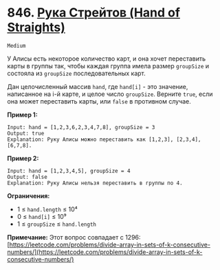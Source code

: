 # 846. [Рука Стрейтов (Hand of Straights)](https://leetcode.com/problems/hand-of-straights/description/)

`Medium`

У Алисы есть некоторое количество карт, и она хочет переставить карты в группы так, чтобы каждая группа имела размер `groupSize` и состояла из `groupSize` последовательных карт.

Дан целочисленный массив `hand`, где `hand[i]` - это значение, написанное на i-й карте, и целое число `groupSize`. Верните `true`, если она может переставить карты, или `false` в противном случае.

**Пример 1:**
```
Input: hand = [1,2,3,6,2,3,4,7,8], groupSize = 3
Output: true
Explanation: Руку Алисы можно переставить как [1,2,3], [2,3,4], [6,7,8].
```

**Пример 2:**
```
Input: hand = [1,2,3,4,5], groupSize = 4
Output: false
Explanation: Руку Алисы нельзя переставить в группы по 4.
```

**Ограничения:**

*   1 ≤ `hand.length` ≤ 10⁴
*   0 ≤ `hand[i]` ≤ 10⁹
*   1 ≤ `groupSize` ≤ `hand.length`

**Примечание:** Этот вопрос совпадает с 1296: [https://leetcode.com/problems/divide-array-in-sets-of-k-consecutive-numbers/](https://leetcode.com/problems/divide-array-in-sets-of-k-consecutive-numbers/)